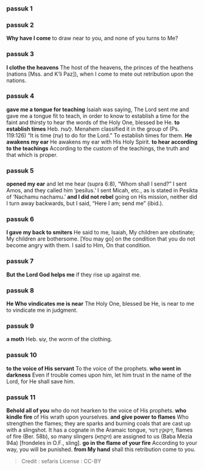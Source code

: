 
### passuk 1

### passuk 2
<b>Why have I come</b> to draw near to you, and none of you turns to Me?

### passuk 3
<b>I clothe the heavens</b> The host of the heavens, the princes of the heathens (nations [Mss. and K’li Paz]), when I come to mete out retribution upon the nations.

### passuk 4
<b>gave me a tongue for teaching</b> Isaiah was saying, The Lord sent me and gave me a tongue fit to teach, in order to know to establish a time for the faint and thirsty to hear the words of the Holy One, blessed be He.
<b>to establish times</b> Heb. לָעוּת. Menahem classified it in the group of (Ps. 119:126) “It is time (עֵת) to do for the Lord.” To establish times for them.
<b>He awakens my ear</b> He awakens my ear with His Holy Spirit.
<b>to hear according to the teachings</b> According to the custom of the teachings, the truth and that which is proper.

### passuk 5
<b>opened my ear</b> and let me hear (supra 6:8), “Whom shall I send?” I sent Amos, and they called him ‘pesilus.’ I sent Micah, etc., as is stated in Pesikta of ‘Nachamu nachamu.’
<b>and I did not rebel</b> going on His mission, neither did I turn away backwards, but I said, “Here I am; send me” (ibid.).

### passuk 6
<b>I gave my back to smiters</b> He said to me, Isaiah, My children are obstinate; My children are bothersome. [You may go] on the condition that you do not become angry with them. I said to Him, On that condition.

### passuk 7
<b>But the Lord God helps me</b> if they rise up against me.

### passuk 8
<b>He Who vindicates me is near</b> The Holy One, blessed be He, is near to me to vindicate me in judgment.

### passuk 9
<b>a moth</b> Heb. עָשׁ, the worm of the clothing.

### passuk 10
<b>to the voice of His servant</b> To the voice of the prophets.
<b>who went in darkness</b> Even if trouble comes upon him, let him trust in the name of the Lord, for He shall save him.

### passuk 11
<b>Behold all of you</b> who do not hearken to the voice of His prophets.
<b>who kindle fire</b> of His wrath upon yourselves.
<b>and give power to flames</b> Who strengthen the flames; they are sparks and burning coals that are cast up with a slingshot. It has a cognate in the Aramaic tongue, זִיקוּקִין דְּנוּר, flames of fire (Ber. 58b), so many slingers (זִיקָתָא) are assigned to us (Baba Mezia 94a) [frondeles in O.F., sling].
<b>go in the flame of your fire</b> According to your way, you will be punished.
<b>from My hand</b> shall this retribution come to you.

>Credit : sefaris
>License : CC-BY